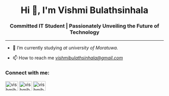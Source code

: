 <h1 align="center">Hi 👋, I'm Vishmi Bulathsinhala</h1>
<h3 align="center">Committed IT Student | Passionately Unveiling the Future of Technology</h3>

---

- 🌱 I’m currently studying *at university of Moratuwa.*

- 📫 How to reach me *vishmibulathsinhala@gmail.com*

<h3 align="left">Connect with me:</h3>
<p align="left">
<a href="https://linkedin.com/in/vishmi-bulathsinhala-476b4826b" target="blank"><img align="center" src="https://raw.githubusercontent.com/rahuldkjain/github-profile-readme-generator/master/src/images/icons/Social/linked-in-alt.svg" alt="vishmibulathsinhala" height="30" width="40" /></a>
<a href="https://instagram.com/_vish_.00" target="blank"><img align="center" src="https://raw.githubusercontent.com/rahuldkjain/github-profile-readme-generator/master/src/images/icons/Social/instagram.svg" alt="vishmibulathsinhala" height="30" width="40" /></a>
<a href="https://www.hackerrank.com/profile/vishmibulathsin1" target="blank"><img align="center" src="https://raw.githubusercontent.com/rahuldkjain/github-profile-readme-generator/master/src/images/icons/Social/hackerrank.svg" alt="vishmibulathsinhala" height="30" width="40" /></a>
